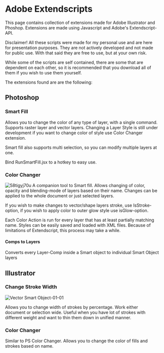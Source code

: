 # Adobe Extendscripts
This page contains collection of extensions made for Adobe Illustrator and Phoshop.
Extensions are made using Javascript and Adobe's Extendscript-API.

Disclaimer! All these scripts were made for my personal use and are here for presentation purposes. They are not actively developed and not made for public use. 
With that said they are free to use, but at your own risk. 

While some of the scripts are self contained, there are some that are dependent on each other, so it is recommended that you download all of them if you wish to use them yourself. 

The extensions found are are the following:

## Photoshop

### Smart Fill
Allows you to change the color of any type of layer, with a single command. Supports raster layer and vector layers. Changing a Layer Style is still under development if you want to change color of style use Color Changer extension. 

Smart fill also supports multi selection, so you can modify multiple layers at one. 

Bind RunSmartFill.jsx to a hotkey to easy use.

### Color Changer
![58tigyj70u](https://user-images.githubusercontent.com/4920156/224509732-a7b8c1f9-d550-448e-8f6d-e8ef688e387c.png)
A companion tool to Smart fill. Allows changing of color, opacity and blending-mode of layers based on their name. Changes can be applied to the whole document or just selected layers. 

If you wish to make changes to vector/shape layers stroke, use IsStroke-option, if you wish to apply color to outer glow style use isGlow-option.

Each Color Action is run for every layer that has at least partially matching name. 
Styles can be easily saved and loaded with XML files.
Because of limitations of Extendscript, this process may take a while.


#### Comps to Layers
Converts every Layer-Comp inside a Smart object to individual Smart Object layers

## Illustrator

### Change Stroke Width

![Vector Smart Object-01-01](https://user-images.githubusercontent.com/4920156/224510189-5dd9c178-10a2-4b85-9354-a7a015b4f53f.png)


Allows you to change width of strokes by percentage. Work either document or selection wide. 
Useful when you have lot of strokes with different weight and want to thin them down in unified manner.


### Color Changer
Similar to PS Color Changer. Allows you to change the color of fills and strokes based on name. 





